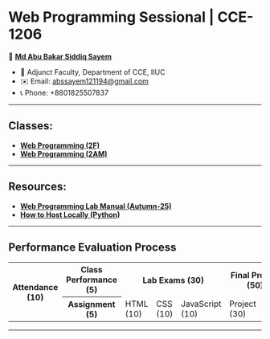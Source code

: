 # Web Programming Sessional | CCE-1206

👤 **[Md Abu Bakar Siddiq Sayem](#)**
- 💼 Adjunct Faculty, Department of CCE, IIUC
- ✉️ Email: abssayem121194@gmail.com  
- 📞 Phone: +8801825507837
---
## Classes:
- **[Web Programming (2F)](ICCE_2F/readme.md)**
- **[Web Programming (2AM)](ICCE_2AM/readme.md)**

---

## Resources:
- **[Web Programming Lab Manual (Autumn-25)](web_programming_lab_manual(autumn-25).md)**
- **[How to Host Locally (Python)](local_hosting.md)**

---

## Performance Evaluation Process
<table>
    <tr>
        <th rowspan="2">Attendance <br> (10)</th>
        <th>Class Performance (5)</th>
        <th colspan="3">Lab Exams (30)</th>
        <th colspan="2">Final Project (50)</th>
    </tr>
    <tr>
        <th>Assignment (5)</th>
        <td>HTML (10)</td><td>CSS (10)</td><td>JavaScript (10)</td>
        <td>Project (30)</td><td>Viva (20)</td>
    </tr>
</table>

---